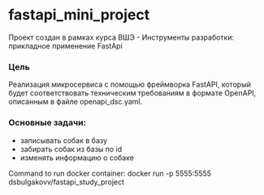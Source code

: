# fastapi_mini_project
Проект создан в рамках курса ВШЭ - Инструменты разработки: прикладное применение FastApi

### Цель
Реализация микросервиса с помощью фреймворка FastAPI, который будет соответствовать техническим требованиям в формате OpenAPI, описанным в файле openapi_dsc.yaml.

### Основные задачи:
- записывать собак в базу
- забирать собак из базы по id
- изменять информацию о собаке


Command to run docker container: docker run -p 5555:5555 dsbulgakovv/fastapi_study_project